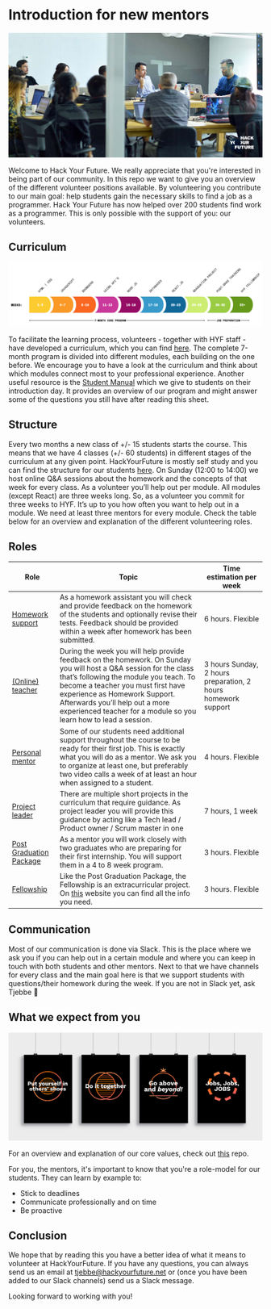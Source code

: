 

# Introduction for new mentors

![mentor](assets/mentor.jpg)

Welcome to Hack Your Future. We really appreciate that you're interested in being part of our community. In this repo we want to give you an overview of the different volunteer positions available. By volunteering you contribute to our main goal: help students gain the necessary skills to find a job as a programmer. Hack Your Future has now helped over 200 students find work as a programmer. This is only possible with the support of you: our volunteers.

## Curriculum
![theprogram](assets/program.png)

To facilitate the learning process, volunteers - together with HYF staff - have developed a curriculum, which you can find [here](https://github.com/HackYourFuture/curriculum). The complete 7-month program is divided into different modules, each building on the one before. We encourage you to have a look at the curriculum and think about which modules connect most to your professional experience. Another useful resource is the [Student Manual](https://docs.google.com/document/d/1YzPC7m9vOCb0h4EFCqLChw1L096XcbJv3dK3k7VooQM/edit?usp=sharing) which we give to students on their introduction day. It provides an overview of our program and might answer some of the questions you still have after reading this sheet. 

## Structure
Every two months a new class of +/- 15 students starts the course. This means that we have 4 classes (+/- 60 students) in different stages of the curriculum at any given point. HackYourFuture is mostly self study and you can find the structure for our students [here](https://docs.google.com/document/d/1JUaEbxMQTyljAPFsWIbbLwwvvIXZ0VCHmCCN8RaeVIc/edit?usp=sharing). On Sunday (12:00 to 14:00) we host online Q&A sessions about the homework and the concepts of that week for every class. 
As a volunteer you’ll help out per module. All modules (except React) are three weeks long. So, as a volunteer you commit for three weeks to HYF. It’s up to you how often you want to help out in a module. 
We need at least three mentors for every module. Check the table below for an overview and explanation of the different volunteering roles.  

## Roles
| Role              | Topic                                 | Time estimation per week |
| ------            | --------------------------------------| --------------- |
| [Homework support](./homework-support)  | As a homework assistant you will check and provide feedback on the homework of the students and optionally revise their tests. Feedback should be provided within a week after homework has been submitted.| 6 hours. Flexible |
| [(Online) teacher](./online-teaching)   | During the week you will help provide feedback on the homework. On Sunday you will host a Q&A session for the class that’s following the module you teach. To become a teacher you must first have experience as Homework Support. Afterwards you’ll help out a more experienced teacher for a module so you learn how to lead a session.  | 3 hours Sunday, 2 hours preparation, 2 hours homework support|
| [Personal mentor](./coding-mentor)      | Some of our students need additional support throughout the course to be ready for their first job. This is exactly what you will do as a mentor. We ask you to organize at least one, but preferably two video calls a week of at least an hour when assigned to a student. |4 hours. Flexible |
| [Project leader](./project-leader)      | There are multiple short projects in the curriculum that require guidance. As project leader you will provide this guidance by acting like a Tech lead / Product owner / Scrum master in one | 7 hours, 1 week |
| [Post Graduation Package](https://github.com/HackYourFuture/post-grad-ed/blob/master/mentoringpgp.md)        |  As a mentor you will work closely with two graduates who are preparing for their first internship. You will support them in a 4 to 8 week program.           | 3 hours. Flexible |
| [Fellowship](https://github.com/HackYourFuture/Fellowship) |  Like the Post Graduation Package, the Fellowship is an extracurricular project. On [this](https://www.hackyourfuture.net/fellowship/) website you can find all the info you need.            | 3 hours. Flexible |

## Communication
Most of our communication is done via Slack. This is the place where we ask you if you can help out in a certain module and where you can keep in touch with both students and other mentors.
Next to that we have channels for every class and the main goal here is that we support students with questions/their homework during the week. If you are not in Slack yet, ask Tjebbe :information_desk_person:

## What we expect from you
![values](assets/posters.jpg)

For an overview and explanation of our core values, check out [this](https://github.com/HackYourFuture/values) repo. 

For you, the mentors, it's important to know that you're a role-model for our students. They can learn by example to:
* Stick to deadlines
* Communicate professionally and on time
* Be proactive 

## Conclusion
We hope that by reading this you have a better idea of what it means to volunteer at HackYourFuture. If you have any questions, you can always send us an email at tjebbe@hackyourfuture.net or (once you have been added to our Slack channels) send us a Slack message.

Looking forward to working with you!

